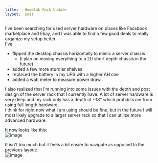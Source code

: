 ```yaml
---
title:   Homelab Rack Update
layout:  post
---
```


I've been searching for used server hardware on places like Facebook marketplace and Ebay, and I was able to find a few good deals to really organize my setup better.  
I've 
- flipped the desktop chassis horizontally to mimic a server chassis
  - (I plan on moving everything to a 2U short depth chassis in the future)
- added a few more sturdier shelves
- replaced the battery in my UPS with a higher AH one
- added a watt meter to measure power draw

I also realized that I'm running into some issues with the depth and post design of the server rack that I currently have. A lot of server hardware is very deep and my rack only has a depth of ~18" which prohibits me from using full length hardware.  
I think for right now what I am using should be fine, but in the future I will most likely upgrade to a larger server rack so that I can utilize more advanced hardware.  

It now looks like this:  
![image](https://github.com/gaviolajosh/blog/assets/44041134/8f38dad0-e958-45cf-9da4-e1410f8b9b5a)


It isn't too much but it feels a bit easier to navigate as opposed to the previous layout:  
![image](https://github.com/gaviolajosh/blog/assets/44041134/43ab4740-4bcc-46eb-8ab1-020ecd110086)  
